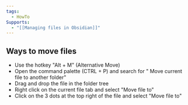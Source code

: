 ```yaml
---
tags:
  - HowTo
Supports:
  - "[[Managing files in Obsidian]]"
---
```

## Ways to move files

- Use the hotkey "Alt + M" (Alternative Move)
- Open the command palette (CTRL + P) and search for " Move current file to another folder" 
- Drag and drop the file in the folder tree
- Right click on the current file tab and select "Move file to"
- Click on the 3 dots at the top right of the file and select "Move file to"



